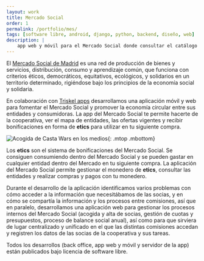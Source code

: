 ```yaml
---
layout: work
title: Mercado Social
order: 1
permalink: /portfolio/mes/
tags: [software libre, android, django, python, backend, diseño, web]
description: |
    app web y móvil para el Mercado Social donde consultar el catálogo de entidades y realizar pagos directos mediante **etics**. Backend de administración y una herramienta de gestión propia.
---
```


El [Mercado Social de Madrid](https://madrid.mercadosocial.net/) es una red de producción de bienes y servicios, distribución, consumo y aprendizaje común, que funciona con criterios éticos, democráticos, equitativos, ecológicos, y solidarios en un territorio determinado, rigiéndose bajo los principios de la economía social y solidaria.

En colaboración con [Triskel apps](https://triskelapps.com/) desarrollamos una aplicación móvil y web para fomentar el Mercado Social y promover la economía circular entre sus entidades y consumidoras. La app del Mercado Social te permite hacerte de la cooperativa, ver el mapa de entidades, las ofertas vigentes y recibir bonificaciones en forma de **etics** para utilizar en tu siguiente compra.

![Acogida de Casta Wars en los medios]({{site.baseurl}}/assets/img/static/etics.png "Bonificaciones etics"){: .mtop .mbottom}

Los **etics** son el sistema de bonificaciones del Mercado Social. Se consiguen consumiendo dentro del Mercado Social y se pueden gastar en cualquier entidad dentro del Mercado en tu siguiente compra. La aplicación del Mercado Social permite gestionar el monedero de **etics**, consultar las entidades y realizar compras y pagos con tu monedero.

Durante el desarrollo de la aplicación identificamos varios problemas con cómo acceder a la información que necesitábamos de las socias, y en cómo se compartía la información y los procesos entre comisiones, así que en paralelo, desarrollamos una aplicación web para gestionar los procesos internos del Mercado Social (acogida y alta de socias, gestión de cuotas y presupuestos, proceso de balance social anual), así como para que sirviera de lugar centralizado y unificado en el que las distintas comisiones accedan y registren los datos de las socias de la cooperativa y sus tareas.

Todos los desarrollos (back office, app web y móvil y servidor de la app) están publicados bajo licencia de software libre.